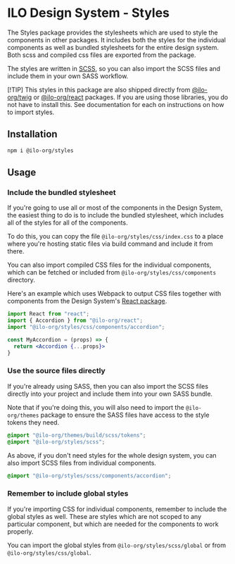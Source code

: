 # ILO Design System - Styles

The Styles package provides the stylesheets which are used to style the components in other packages. It includes both the styles for the individual components as well as bundled stylesheets for the entire design system. Both scss and compiled css files are exported from the package.

The styles are written in [SCSS](https://sass-lang.com/), so you can also import the SCSS files and include them in your own SASS workflow.

[!TIP]
This styles in this package are also shipped directly from [@ilo-org/twig](../twig/) or [@ilo-org/react](../react/) packages. If you are using those libraries, you do not have to install this. See documentation for each on instructions on how to import styles.

## Installation

```bash
npm i @ilo-org/styles
```

## Usage

### Include the bundled stylesheet

If you're going to use all or most of the components in the Design System, the easiest thing to do is to include the bundled stylesheet, which includes all of the styles for all of the components.

To do this, you can copy the file `@ilo-org/styles/css/index.css` to a place where you're hosting static files via build command and include it from there.

You can also import compiled CSS files for the individual components, which can be fetched or included from `@ilo-org/styles/css/components` directory.

Here's an example which uses Webpack to output CSS files together with components from the Design System's [React package](../react).

```jsx
import React from "react";
import { Accordion } from "@ilo-org/react";
import "@ilo-org/styles/css/components/accordion";

const MyAccordion = (props) => {
  return <Accordion {...props}>
}
```

### Use the source files directly

If you're already using SASS, then you can also import the SCSS files directly into your project and include them into your own SASS bundle.

Note that if you're doing this, you will also need to import the `@ilo-org/themes` package to ensure the SASS files have access to the style tokens they need.

```SCSS
@import "@ilo-org/themes/build/scss/tokens";
@import "@ilo-org/styles/scss";
```

As above, if you don't need styles for the whole design system, you can also import SCSS files from individual components.

```SCSS
@import "@ilo-org/styles/scss/components/accordion";
```

### Remember to include global styles

If you're importing CSS for individual components, remember to include the global styles as well. These are styles which are not scoped to any particular component, but which are needed for the components to work properly.

You can import the global styles from `@ilo-org/styles/scss/global` or from `@ilo-org/styles/css/global`.
